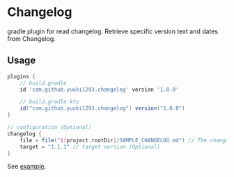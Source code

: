 # Changelog
gradle plugin for read changelog. Retrieve specific version text and dates from Changelog.

## Usage
```groovy
plugins {
    // build.gradle
    id 'com.github.yuuki1293.changelog' version '1.0.0'

    // build.gradle.kts
    id("com.github.yuuki1293.changelog") version("1.0.0")
}

// configuration (Optional)
changelog {
    file = file("${project.rootDir}/SAMPLE_CHANGELOG.md") // The changelog file. (Optional)
    target = "1.1.1" // target version (Optional)
}
```

See [example](example-app/build.gradle.kts).
